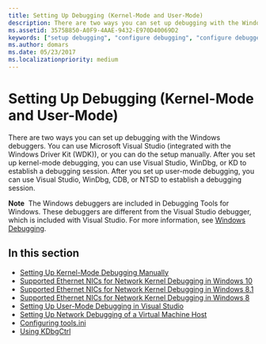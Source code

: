 ```yaml
---
title: Setting Up Debugging (Kernel-Mode and User-Mode)
description: There are two ways you can set up debugging with the Windows debuggers.
ms.assetid: 3575B850-A0F9-4AAE-9432-E970D40069D2
keywords: ["setup debugging", "configure debugging", "configure debugger", "WinDbg", "Visual Studio debugging", "kernel-mode debugging"]
ms.author: domars
ms.date: 05/23/2017
ms.localizationpriority: medium
---
```


# Setting Up Debugging (Kernel-Mode and User-Mode)


There are two ways you can set up debugging with the Windows debuggers. You can use Microsoft Visual Studio (integrated with the Windows Driver Kit (WDK)), or you can do the setup manually. After you set up kernel-mode debugging, you can use Visual Studio, WinDbg, or KD to establish a debugging session. After you set up user-mode debugging, you can use Visual Studio, WinDbg, CDB, or NTSD to establish a debugging session.

**Note**  The Windows debuggers are included in Debugging Tools for Windows. These debuggers are different from the Visual Studio debugger, which is included with Visual Studio. For more information, see [Windows Debugging](index.md).

 

## <span id="in_this_section"></span>In this section


-   [Setting Up Kernel-Mode Debugging Manually](setting-up-kernel-mode-debugging-in-windbg--cdb--or-ntsd.md)
-   [Supported Ethernet NICs for Network Kernel Debugging in Windows 10](supported-ethernet-nics-for-network-kernel-debugging-in-windows-10.md)
-   [Supported Ethernet NICs for Network Kernel Debugging in Windows 8.1](supported-ethernet-nics-for-network-kernel-debugging-in-windows-8-1.md)
-   [Supported Ethernet NICs for Network Kernel Debugging in Windows 8](supported-ethernet-nics-for-network-kernel-debugging-in-windows-8.md)
-   [Setting Up User-Mode Debugging in Visual Studio](setting-up-user-mode-debugging-in-visual-studio.md)
-   [Setting Up Network Debugging of a Virtual Machine Host](setting-up-network-debugging-of-a-virtual-machine-host.md)
-   [Configuring tools.ini](configuring-tools-ini.md)
-   [Using KDbgCtrl](using-kdbgctrl.md)

 

 





